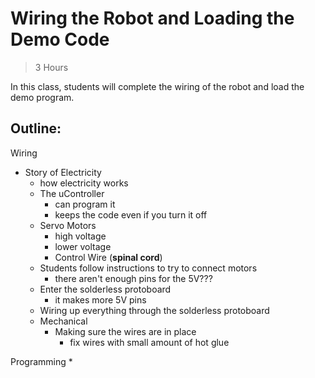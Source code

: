 Wiring the Robot and Loading the Demo Code
================

> 3 Hours

In this class, students will complete the wiring of the robot and load the demo program.


Outline:
--------

Wiring

* Story of Electricity
  * how electricity works
  * The uController
    * can program it
    * keeps the code even if you turn it off 
  * Servo Motors
    * high voltage
    * lower voltage
    * Control Wire (__spinal cord__)
  * Students follow instructions to try to connect motors
    * there aren't enough pins for the 5V???
  * Enter the solderless protoboard
    * it makes more 5V pins
  * Wiring up everything through the solderless protoboard
  * Mechanical
    * Making sure the wires are in place
      * fix wires with small amount of hot glue

Programming
  * 
